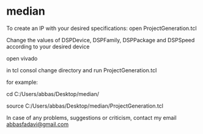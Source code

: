 # median

To create an IP with your desired specifications: open ProjectGeneration.tcl

Change the values of DSPDevice, DSPFamily, DSPPackage and DSPSpeed according to your desired device

open vivado

in tcl consol change directory and run ProjectGeneration.tcl

for example:

cd C:/Users/abbas/Desktop/median/

source C:/Users/abbas/Desktop/median/ProjectGeneration.tcl

In case of any problems, suggestions or criticism, contact my email abbasfadavi@gmail.com
